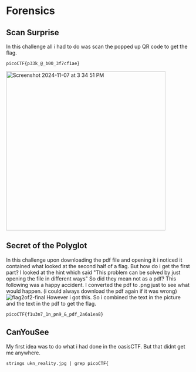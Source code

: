 # Forensics 
## Scan Surprise 
In this challenge all i had to do was scan the popped up QR code to get the flag.
```
picoCTF{p33k_@_b00_3f7cf1ae}
```

<img width="434" alt="Screenshot 2024-11-07 at 3 34 51 PM" src="https://github.com/user-attachments/assets/9b05fb5d-01bf-41f0-bb27-f06e236d767c">

## Secret of the Polyglot
In this challenge upon downloading the pdf file and opening it i noticed it contained what looked at the second half of a flag.
But how do i get the first part?
I looked at the hint which said "This problem can be solved by just opening the file in different ways"
So did they mean not as a pdf?
This following was a happy accident. I converted the pdf to .png just to see what would happen. (i could always download the pdf again if it was wrong)
![flag2of2-final](https://github.com/user-attachments/assets/f4ef1e57-9867-495e-9c2c-d26a54190924)
However i got this.
So i combined the text in the picture and the text in the pdf to get the flag.
```
picoCTF{f1u3n7_1n_pn9_&_pdf_2a6a1ea8}
```
## CanYouSee
My first idea was to do what i had done in the oasisCTF.
But that didnt get me anywhere.
```
strings ukn_reality.jpg | grep picoCTF{
```


